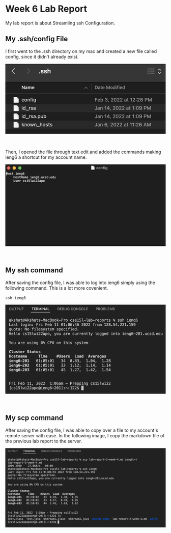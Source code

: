 # Week 6 Lab Report
 
My lab report is about Streamling ssh Configuration.

## My .ssh/config File

I first went to the .ssh directory on my mac and created a new file called config, since it didn't already exist.

![Image](ssh-directory.png)

<br>

Then, I opened the file through text edit and added the commands making ieng6 a shortcut for my account name.

![Image](config.png)

<br>

## My ssh command

After saving the config file, I was able to log into ieng6 simply using the following command. This is a lot more covenient.

```
ssh ieng6
```

![Image](ssh-login.png)

<br>

## My scp command

After saving the config file, I was able to copy over a file to my account's remote server with ease. In the following image, I copy the markdown file of the previous lab report to the server.

![Image](scp-file.png)


